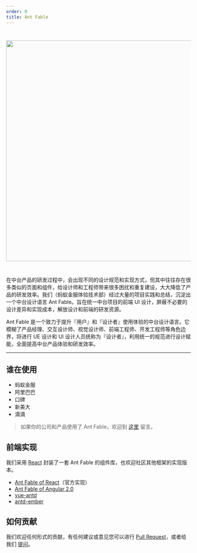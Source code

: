 ```yaml
---
order: 0
title: Ant Fable
---
```


<div style="text-align:center;background:#FBFBFB;margin:40px 0;">
  <img width="600" src="https://os.alipayobjects.com/rmsportal/mgesTPFxodmIwpi.png">
</div>

在中台产品的研发过程中，会出现不同的设计规范和实现方式，但其中往往存在很多类似的页面和组件，给设计师和工程师带来很多困扰和重复建设，大大降低了产品的研发效率。我们（蚂蚁金服体验技术部）经过大量的项目实践和总结，沉淀出一个中台设计语言 Ant Fable。旨在统一中台项目的前端 UI 设计，屏蔽不必要的设计差异和实现成本，解放设计和前端的研发资源。

Ant Fable 是一个致力于提升『用户』和『设计者』使用体验的中台设计语言。它模糊了产品经理、交互设计师、视觉设计师、前端工程师、开发工程师等角色边界，将进行 UE 设计和 UI 设计人员统称为『设计者』，利用统一的规范进行设计赋能，全面提高中台产品体验和研发效率。

---

## 谁在使用

- 蚂蚁金服
- 阿里巴巴
- 口碑
- 新美大
- 滴滴

> 如果你的公司和产品使用了 Ant Fable，欢迎到 [这里](https://github.com/antFB/antFB/issues/477) 留言。

## 前端实现

我们采用 [React](http://facebook.github.io/react/) 封装了一套 Ant Fable 的组件库，也欢迎社区其他框架的实现版本。

- [Ant Fable of React](/docs/react/introduce)（官方实现）
- <div class="outside-link internal"><a href="http://naza.alibaba.net" target="_blank">Ant Fable of Angular 2.0</a></div>
- <div class="outside-link"><a href="https://github.com/okoala/vue-antd" target="_blank">vue-antd</a></div>
- <div class="outside-link"><a href="https://github.com/idcos/antd-ember" target="_blank">antd-ember</a></div>

## 如何贡献

我们欢迎任何形式的贡献，有任何建议或意见您可以进行 [Pull Request](https://github.com/antFB/antFB/pulls)，或者给我们 [提问](https://github.com/antFB/antFB/issues)。

